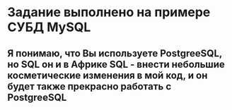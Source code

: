# Задание выполнено на примере СУБД MySQL

## Я понимаю, что Вы используете PostgreeSQL, но SQL он и в Африке SQL - внести небольшие косметические изменения в мой код, и он будет также прекрасно работать с PostgreeSQL
